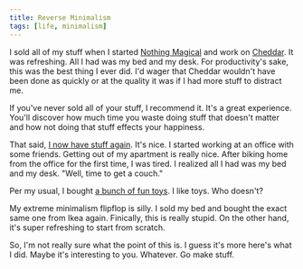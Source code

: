 ```yaml
---
title: Reverse Minimalism
tags: [life, minimalism]
---
```


I sold all of my stuff when I started [Nothing Magical](http://nothingmagical.com) and work on [Cheddar](http://cheddarapp.com). It was refreshing. All I had was my bed and my desk. For productivity's sake, this was the best thing I ever did. I'd wager that Cheddar wouldn't have been done as quickly or at the quality it was if I had more stuff to distract me.

If you've never sold all of your stuff, I recommend it. It's a great experience. You'll discover how much time you waste doing stuff that doesn't matter and how not doing that stuff effects your happiness.

That said, [I now have stuff again](https://vimeo.com/50898553). It's nice. I started working at an office with some friends. Getting out of my apartment is really nice. After biking home from the office for the first time, I was tired. I realized all I had was my bed and my desk. "Well, time to get a couch."

Per my usual, I bought [a bunch of fun toys](http://pinterest.com/soffes/apartment). I like toys. Who doesn't?

My extreme minimalism flipflop is silly. I sold my bed and bought the exact same one from Ikea again. Finically, this is really stupid. On the other hand, it's super refreshing to start from scratch.

So, I'm not really sure what the point of this is. I guess it's more here's what I did. Maybe it's interesting to you. Whatever. Go make stuff.
